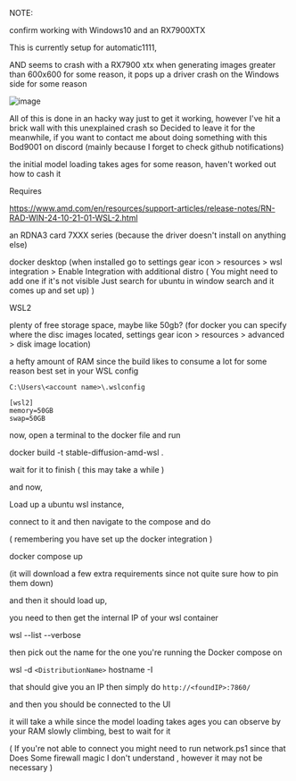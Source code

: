 NOTE: 

confirm working with Windows10 and an RX7900XTX 

This is currently setup for automatic1111, 

AND seems to crash with a RX7900 xtx when generating images greater than 600x600 for some reason, it pops up a driver crash on the Windows side for some reason

![image](https://github.com/user-attachments/assets/1f9dc3be-0aec-4053-8b5b-4a488c54448f)

All of this is done in an hacky way just to get it working, however I've hit a brick wall with this unexplained crash so Decided to leave it for the meanwhile, if you want to contact me about doing something with this Bod9001 on discord (mainly because I forget to check github notifications)


the initial model loading takes ages for some reason, haven't worked out how to cash it


Requires

https://www.amd.com/en/resources/support-articles/release-notes/RN-RAD-WIN-24-10-21-01-WSL-2.html

an RDNA3 card 7XXX series (because the driver doesn't install on anything else)

docker desktop (when installed go to settings gear icon > resources > wsl integration > Enable Integration with additional distro ( You might need to add one if it's not visible Just search for ubuntu in window search and it comes up and set up) )

WSL2

plenty of free storage space,  maybe like 50gb? (for docker you can specify where the disc images located,  settings gear icon > resources > advanced > disk image location)

 
a hefty amount of RAM since the build likes to consume a lot for some reason best set in your WSL config 

```C:\Users\<account name>\.wslconfig```

```
[wsl2]
memory=50GB
swap=50GB
```

now, open a terminal to the docker file and run 

docker build -t stable-diffusion-amd-wsl . 

wait for it to finish ( this may take a while )

and now, 

Load up a ubuntu wsl instance,

connect to it and then navigate to the compose and do

( remembering you have set up the docker integration )

docker compose up

(it will download a few extra requirements since not quite sure how to pin them down)

and then it should load up, 

you need to then get the internal IP of your wsl container

wsl --list --verbose

then pick out the name for the one you're running the Docker compose on

wsl -d ```<DistributionName>``` hostname -I

that should give you an IP then simply do ```http://<foundIP>:7860/```

and then you should be connected to the UI

it will take a while since the model loading takes ages you can observe by your RAM slowly climbing, best to wait for it

( If you're not able to connect you might need to run network.ps1 since that Does Some firewall magic I don't understand , however it may not be necessary )

